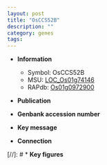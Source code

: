 ```yaml
---
layout: post
title: "OsCCS52B"
description: ""
category: genes
tags: 
---
```


* **Information**  
    + Symbol: OsCCS52B  
    + MSU: [LOC_Os01g74146](http://rice.uga.edu/cgi-bin/ORF_infopage.cgi?orf=LOC_Os01g74146)  
    + RAPdb: [Os01g0972900](http://rapdb.dna.affrc.go.jp/viewer/gbrowse_details/irgsp1?name=Os01g0972900)  

* **Publication**  

* **Genbank accession number**  

* **Key message**  

* **Connection**  

[//]: # * **Key figures**  


